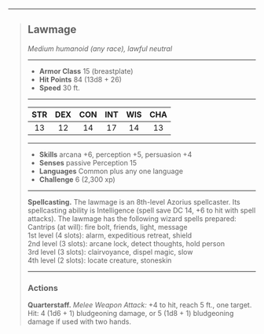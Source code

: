 ***
> ## Lawmage
> *Medium humanoid (any race), lawful neutral*
> 
> ***
> 
> - **Armor Class** 15 (breastplate)
> - **Hit Points** 84 (13d8 + 26)
> - **Speed** 30 ft.
> 
> ***
> 
> |STR|DEX|CON|INT|WIS|CHA|
> |:---:|:---:|:---:|:---:|:---:|:---:|
> |13|12|14|17|14|13|
> 
> ***
> 
> - **Skills** arcana +6, perception +5, persuasion +4
> - **Senses** passive Perception 15
> - **Languages** Common plus any one language
> - **Challenge** 6 (2,300 xp)
> 
> ***
> 
> **Spellcasting.** The lawmage is an 8th-level Azorius spellcaster. Its spellcasting ability is Intelligence (spell save DC 14, +6 to hit with spell attacks). The lawmage has the following wizard spells prepared:  
> Cantrips (at will): fire bolt, friends, light, message  
> 1st level (4 slots): alarm, expeditious retreat, shield  
> 2nd level (3 slots): arcane lock, detect thoughts, hold person  
> 3rd level (3 slots): clairvoyance, dispel magic, slow  
> 4th level (2 slots): locate creature, stoneskin
> 
> ***
> 
> ### Actions
> **Quarterstaff.** *Melee Weapon Attack:* +4 to hit, reach 5 ft., one target. Hit: 4 (1d6 + 1) bludgeoning damage, or 5 (1d8 + 1) bludgeoning damage if used with two hands.
